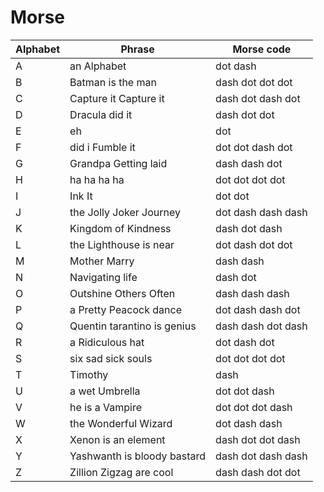 # Morse

| Alphabet | Phrase                      | Morse code         |
| -------- | --------------------------- | ------------------ |
| A        | an Alphabet                 | dot dash           |
| B        | Batman is the man           | dash dot dot dot   |
| C        | Capture it Capture it       | dash dot dash dot  |
| D        | Dracula did it              | dash dot dot       |
| E        | eh                          | dot                |
| F        | did i Fumble it             | dot dot dash dot   |
| G        | Grandpa Getting laid        | dash dash dot      |
| H        | ha ha ha ha                 | dot dot dot dot    |
| I        | Ink It                      | dot dot            |
| J        | the Jolly Joker Journey     | dot dash dash dash |
| K        | Kingdom of Kindness         | dash dot dash      |
| L        | the Lighthouse is near      | dot dash dot dot   |
| M        | Mother Marry                | dash dash          |
| N        | Navigating life             | dash dot           |
| O        | Outshine Others Often       | dash dash dash     |
| P        | a Pretty Peacock dance      | dot dash dash dot  |
| Q        | Quentin tarantino is genius | dash dash dot dash |
| R        | a Ridiculous hat            | dot dash dot       |
| S        | six sad sick souls          | dot dot dot dot    |
| T        | Timothy                     | dash               |
| U        | a wet Umbrella              | dot dot dash       |
| V        | he is a Vampire             | dot dot dot dash   |
| W        | the Wonderful Wizard        | dot dash dash      |
| X        | Xenon is an element         | dash dot dot dash  |
| Y        | Yashwanth is bloody bastard | dash dot dash dash |
| Z        | Zillion Zigzag are cool     | dash dash dot dot  |
